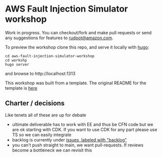 # AWS Fault Injection Simulator workshop

Work in progress. You can checkout/fork and make pull requests or send any suggestions for features to rudpot@amazon.com.

To preview the workshop clone this repo, and serve it locally with [hugo](https://gohugo.io/):

```
cd aws-fault-injection-simulator-workshop
cd workshp
hugo server
```

and browse to http://localhost:1313

This workshop was built from a template. The original README for the template is [here](README-template.md)

## Charter / decisions

Like tenets all of these are up for debate

* ultimate deliverable has to work with EE and thus be CFN code but we are ok starting with CDK. If you want to use CDK for any part please use TS so we can easily integrate
* backlog is currently under [issues, labeled with "backlog"](resources/templates/)
* you can't push straight to main, we want pull-requests. If reviews become a bottleneck we can revisit this